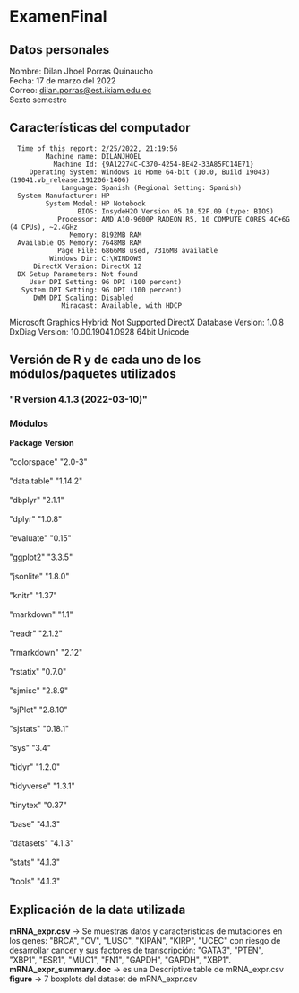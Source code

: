 # ExamenFinal
## Datos personales
Nombre: Dilan Jhoel Porras Quinaucho<br> 
Fecha: 17 de marzo del 2022<br> 
Correo: dilan.porras@est.ikiam.edu.ec<br> 
Sexto semestre<br> 
## Características del computador
      Time of this report: 2/25/2022, 21:19:56
             Machine name: DILANJHOEL
               Machine Id: {9A12274C-C370-4254-BE42-33A85FC14E71}
         Operating System: Windows 10 Home 64-bit (10.0, Build 19043) (19041.vb_release.191206-1406)
                 Language: Spanish (Regional Setting: Spanish)
      System Manufacturer: HP
             System Model: HP Notebook
                     BIOS: InsydeH2O Version 05.10.52F.09 (type: BIOS)
                Processor: AMD A10-9600P RADEON R5, 10 COMPUTE CORES 4C+6G (4 CPUs), ~2.4GHz
                   Memory: 8192MB RAM
      Available OS Memory: 7648MB RAM
                Page File: 6866MB used, 7316MB available
              Windows Dir: C:\WINDOWS
          DirectX Version: DirectX 12
      DX Setup Parameters: Not found
         User DPI Setting: 96 DPI (100 percent)
       System DPI Setting: 96 DPI (100 percent)
          DWM DPI Scaling: Disabled
                 Miracast: Available, with HDCP
Microsoft Graphics Hybrid: Not Supported
 DirectX Database Version: 1.0.8
           DxDiag Version: 10.00.19041.0928 64bit Unicode
## Versión de R y de cada uno de los módulos/paquetes utilizados
### "R version 4.1.3 (2022-03-10)"
### Módulos 
**Package**       **Version**<br>     
"colorspace"      "2.0-3"<br>     
"data.table"      "1.14.2"<br>    
"dbplyr"          "2.1.1"<br>     
"dplyr"           "1.0.8"<br>     
"evaluate"        "0.15"<br>      
"ggplot2"         "3.3.5"<br>     
"jsonlite"        "1.8.0"<br>     
"knitr"           "1.37"<br>      
"markdown"        "1.1"<br>       
"readr"           "2.1.2"<br>     
"rmarkdown"       "2.12"<br>      
"rstatix"         "0.7.0"<br>     
"sjmisc"          "2.8.9"<br>     
"sjPlot"          "2.8.10"<br>    
"sjstats"         "0.18.1"<br>    
"sys"             "3.4"<br>       
"tidyr"           "1.2.0"<br>     
"tidyverse"       "1.3.1"<br>     
"tinytex"         "0.37"<br>      
"base"            "4.1.3"<br>     
"datasets"        "4.1.3"<br>     
"stats"           "4.1.3"<br>     
"tools"           "4.1.3"<br>     
## Explicación de la data utilizada
**mRNA_expr.csv** → Se muestras datos y características de mutaciones en los genes: "BRCA", "OV", "LUSC", "KIPAN", "KIRP", "UCEC" con riesgo de desarrollar cancer y sus factores de transcripción: "GATA3", "PTEN",  "XBP1",  "ESR1",  "MUC1", "FN1", "GAPDH", "GAPDH", "XBP1".<br>
**mRNA_expr_summary.doc** → es una Descriptive table de mRNA_expr.csv<br>
**figure** → 7 boxplots del dataset de mRNA_expr.csv<br>
